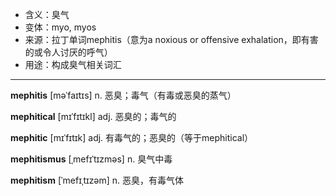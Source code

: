 - <span class="definition">含义：臭气</span>
- <span class="definition">变体：myo, myos</span>
- <span class="definition">来源：拉丁单词mephitis（意为a noxious or offensive exhalation，即有害的或令人讨厌的呼气）</span>
- <span class="definition">用途：构成臭气相关词汇</span>


---


<span class="vocabulary">**mephitis**</span> [məˈfaɪtɪs] n. 恶臭；毒气（有毒或恶臭的蒸气）

<span class="vocabulary">**mephitical**</span> [mɪˈfɪtɪkl] adj. 恶臭的；毒气的

<span class="vocabulary">**mephitic**</span> [mɪˈfɪtɪk] adj. 有毒气的；恶臭的（等于mephitical）

<span class="vocabulary">**mephitismus**</span> [ˌmefɪˈtɪzməs] n. 臭气中毒

<span class="vocabulary">**mephitism**</span> [ˈmefɪˌtɪzəm] n. 恶臭，有毒气体
